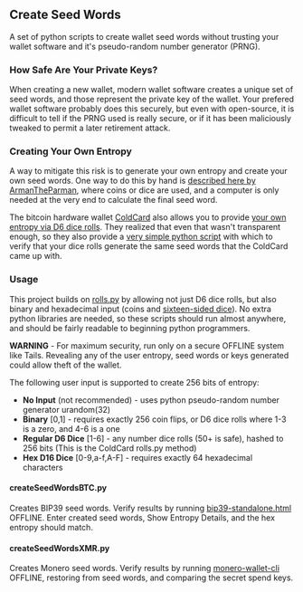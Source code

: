 ## Create Seed Words

A set of python scripts to create wallet seed words without trusting your wallet software and it's pseudo-random number generator (PRNG).

### How Safe Are Your Private Keys?

When creating a new wallet, modern wallet software creates a unique set of seed words, and those represent the private key of the wallet. Your prefered wallet software probably does this securely, but even with open-source, it is difficult to tell if the PRNG used is really secure, or if it has been maliciously tweaked to permit a later retirement attack.

### Creating Your Own Entropy

A way to mitigate this risk is to generate your own entropy and create your own seed words. One way to do this by hand is [described here by ArmanTheParman](https://armantheparman.com/bitcoin-seed-with-dice/), where coins or dice are used, and a computer is only needed at the very end to calculate the final seed word.

The bitcoin hardware wallet [ColdCard](https://coldcardwallet.com/) also allows you to provide [your own entropy via D6 dice rolls](https://coldcardwallet.com/docs/verifying-dice-roll-math). They realized that even that wasn't transparent enough, so they also provide a [very simple python script](https://coldcardwallet.com/docs/rolls.py) with which to verify that your dice rolls generate the same seed words that the ColdCard came up with.

### Usage

This project builds on [rolls.py](https://coldcardwallet.com/docs/rolls.py) by allowing not just D6 dice rolls, but also binary and hexadecimal input (coins and [sixteen-sided dice](https://github.com/Samourai-Wallet/hexadecimal-die)). No extra python libraries are needed, so these scripts should run almost anywhere, and should be fairly readable to beginning python programmers.

**WARNING** - For maximum security, run only on a secure OFFLINE system like Tails. Revealing any of the user entropy, seed words or keys generated could allow theft of the wallet.

The following user input is supported to create 256 bits of entropy:
* **No Input** (not recommended) - uses python pseudo-random number generator urandom(32)
* **Binary** [0,1] - requires exactly 256 coin flips, or D6 dice rolls where 1-3 is a zero, and 4-6 is a one
* **Regular D6 Dice** [1-6] - any number dice rolls (50+ is safe), hashed to 256 bits (This is the ColdCard rolls.py method)
* **Hex D16 Dice** [0-9,a-f,A-F] - requires exactly 64 hexadecimal characters

#### createSeedWordsBTC.py
Creates BIP39 seed words. Verify results by running [bip39-standalone.html](https://github.com/iancoleman/bip39) OFFLINE. Enter created seed words, Show Entropy Details, and the hex entropy should match.

#### createSeedWordsXMR.py
Creates Monero seed words. Verify results by running [monero-wallet-cli](https://getmonero.org) OFFLINE, restoring from seed words, and comparing the secret spend keys.

